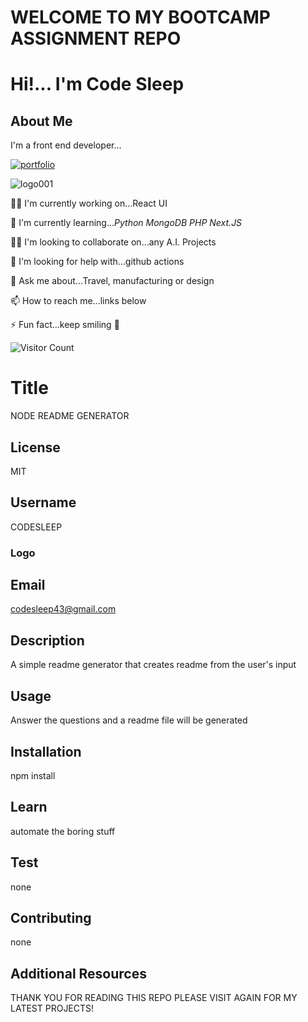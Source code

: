 
# WELCOME TO MY BOOTCAMP ASSIGNMENT REPO

# Hi!... I'm Code Sleep

## About Me

I'm a front end developer...

[![portfolio](https://img.shields.io/badge/my_portfolio-000?style=for-the-badge&logo=ko-fi&logoColor=white)](https://codesleeps.github.io/Bootstrap-Portfolio/)

![logo001](https://user-images.githubusercontent.com/125808990/236808958-deddef64-0c3e-4e5b-92ce-84166aa87fc6.png)

👩‍💻 I'm currently working on...React UI

🧠 I'm currently learning..._Python_ _MongoDB_ _PHP_ _Next.JS_

👯‍♀️ I'm looking to collaborate on...any A.I. Projects

🤔 I'm looking for help with...github actions

💬 Ask me about...Travel, manufacturing or design

📫 How to reach me...links below

⚡️ Fun fact...keep smiling 🤖

![Visitor Count](https://profile-counter.glitch.me/codesleeps/count.svg)

# Title

  NODE README GENERATOR
  
## License

  MIT

## Username

  CODESLEEP

### Logo
  
## Email

  <codesleep43@gmail.com>

## Description

  A simple readme generator that creates readme from the user's input

## Usage

  Answer the questions and a readme file will be generated

## Installation

  npm install

## Learn

  automate the boring stuff

## Test

  none

## Contributing

  none

## Additional Resources
  
  THANK YOU FOR READING THIS REPO PLEASE VISIT AGAIN FOR MY LATEST PROJECTS!
  